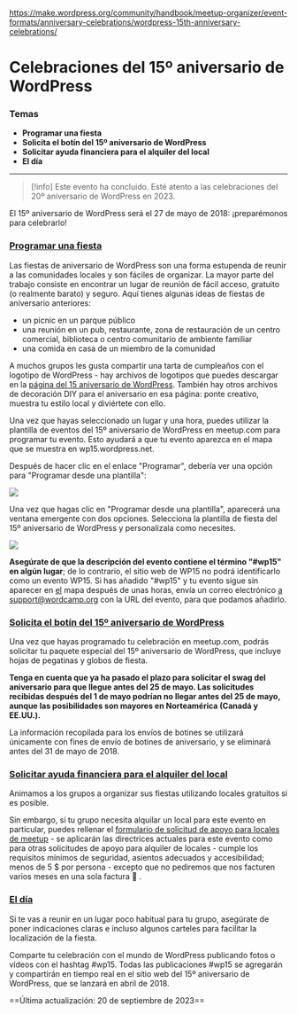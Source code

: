 https://make.wordpress.org/community/handbook/meetup-organizer/event-formats/anniversary-celebrations/wordpress-15th-anniversary-celebrations/

# Celebraciones del 15º aniversario de WordPress

### Temas
- **Programar una fiesta**
- **Solicita el botín del 15º aniversario de WordPress**
- **Solicitar ayuda financiera para el alquiler del local**
- **El día**

---

>[!info] Este evento ha concluido. Esté atento a las celebraciones del 20º aniversario de WordPress en 2023.


El 15º aniversario de WordPress será el 27 de mayo de 2018: ¡preparémonos para celebrarlo!

### [Programar una fiesta](https://make.wordpress.org/community/handbook/meetup-organizer/event-formats/anniversary-celebrations/wordpress-15th-anniversary-celebrations/#schedule-a-party)

Las fiestas de aniversario de WordPress son una forma estupenda de reunir a las comunidades locales y son fáciles de organizar. La mayor parte del trabajo consiste en encontrar un lugar de reunión de fácil acceso, gratuito (o realmente barato) y seguro. Aquí tienes algunas ideas de fiestas de aniversario anteriores:

- un picnic en un parque público
- una reunión en un pub, restaurante, zona de restauración de un centro comercial, biblioteca o centro comunitario de ambiente familiar
- una comida en casa de un miembro de la comunidad

A muchos grupos les gusta compartir una tarta de cumpleaños con el logotipo de WordPress - hay archivos de logotipos que puedes descargar en la [página del 15 aniversario de WordPress](https://wp15.wordpress.net/swag/). También hay otros archivos de decoración DIY para el aniversario en esa página: ponte creativo, muestra tu estilo local y diviértete con ello.

Una vez que hayas seleccionado un lugar y una hora, puedes utilizar la plantilla de eventos del 15º aniversario de WordPress en meetup.com para programar tu evento. Esto ayudará a que tu evento aparezca en el mapa que se muestra en wp15.wordpress.net.

Después de hacer clic en el enlace "Programar", debería ver una opción para "Programar desde una plantilla":

[![](https://make.wordpress.org/community/files/2018/03/Screen-Shot-2018-03-21-at-4.14.04-PM-1024x557.png)](https://make.wordpress.org/community/files/2018/03/Screen-Shot-2018-03-21-at-4.14.04-PM.png)

Una vez que hagas clic en "Programar desde una plantilla", aparecerá una ventana emergente con dos opciones. Selecciona la plantilla de fiesta del 15º aniversario de WordPress y personalízala como necesites.

[![](https://make.wordpress.org/community/files/2018/03/Screen-Shot-2018-03-21-at-4.15.57-PM-300x292.png)](https://make.wordpress.org/community/files/2018/03/Screen-Shot-2018-03-21-at-4.15.57-PM.png)

**Asegúrate de que la descripción del evento contiene el término "#wp15" en algún lugar**; de lo contrario, el sitio web de WP15 no podrá identificarlo como un evento WP15. Si has añadido "#wp15" y tu evento sigue sin aparecer en [el](https://wp15.wordpress.net/about/) mapa después de unas horas, envía un correo electrónico [a support@wordcamp.org](mailto:support@wordcamp.org) con la URL del evento, para que podamos añadirlo.

### [Solicita el botín del 15º aniversario de WordPress](https://make.wordpress.org/community/handbook/meetup-organizer/event-formats/anniversary-celebrations/wordpress-15th-anniversary-celebrations/#request-wordpress-15th-anniversary-swag)

Una vez que hayas programado tu celebración en meetup.com, podrás solicitar tu paquete especial del 15º aniversario de WordPress, que incluye hojas de pegatinas y globos de fiesta.

**Tenga en cuenta que ya ha pasado el plazo para solicitar el swag del aniversario para que llegue antes del 25 de mayo. Las solicitudes recibidas después del 1 de mayo podrían no llegar antes del 25 de mayo, aunque las posibilidades son mayores en Norteamérica (Canadá y EE.UU.).**

La información recopilada para los envíos de botines se utilizará únicamente con fines de envío de botines de aniversario, y se eliminará antes del 31 de mayo de 2018.

### [Solicitar ayuda financiera para el alquiler del local](https://make.wordpress.org/community/handbook/meetup-organizer/event-formats/anniversary-celebrations/wordpress-15th-anniversary-celebrations/#request-financial-support-for-venue-rental)

Animamos a los grupos a organizar sus fiestas utilizando locales gratuitos si es posible.

Sin embargo, si tu grupo necesita alquilar un local para este evento en particular, puedes rellenar el [formulario de solicitud de apoyo para locales de meetup](https://make.wordpress.org/community/handbook/meetup-organizer/getting-started/venue-approval/) - se aplicarán las directrices actuales para este evento como para otras solicitudes de apoyo para alquiler de locales - cumple los requisitos mínimos de seguridad, asientos adecuados y accesibilidad; menos de 5 $ por persona - excepto que no pediremos que nos facturen varios meses en una sola factura 🙂 .

### [El día](https://make.wordpress.org/community/handbook/meetup-organizer/event-formats/anniversary-celebrations/wordpress-15th-anniversary-celebrations/#on-the-day)

Si te vas a reunir en un lugar poco habitual para tu grupo, asegúrate de poner indicaciones claras e incluso algunos carteles para facilitar la localización de la fiesta.

Comparte tu celebración con el mundo de WordPress publicando fotos o vídeos con el hashtag #wp15. Todas las publicaciones #wp15 se agregarán y compartirán en tiempo real en el sitio web del 15º aniversario de WordPress, que se lanzará en abril de 2018.

==Última actualización: 20 de septiembre de 2023==